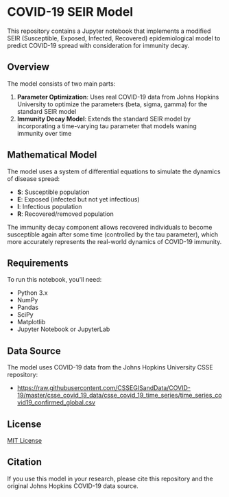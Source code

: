 # COVID-19 SEIR Model

This repository contains a Jupyter notebook that implements a modified SEIR (Susceptible, Exposed, Infected, Recovered) epidemiological model to predict COVID-19 spread with consideration for immunity decay.

## Overview

The model consists of two main parts:

1. **Parameter Optimization**: Uses real COVID-19 data from Johns Hopkins University to optimize the parameters (beta, sigma, gamma) for the standard SEIR model
2. **Immunity Decay Model**: Extends the standard SEIR model by incorporating a time-varying tau parameter that models waning immunity over time

## Mathematical Model

The model uses a system of differential equations to simulate the dynamics of disease spread:

- **S**: Susceptible population
- **E**: Exposed (infected but not yet infectious)
- **I**: Infectious population
- **R**: Recovered/removed population

The immunity decay component allows recovered individuals to become susceptible again after some time (controlled by the tau parameter), which more accurately represents the real-world dynamics of COVID-19 immunity.

## Requirements

To run this notebook, you'll need:

- Python 3.x
- NumPy
- Pandas
- SciPy
- Matplotlib
- Jupyter Notebook or JupyterLab

## Data Source

The model uses COVID-19 data from the Johns Hopkins University CSSE repository:
- https://raw.githubusercontent.com/CSSEGISandData/COVID-19/master/csse_covid_19_data/csse_covid_19_time_series/time_series_covid19_confirmed_global.csv

## License

[MIT License](LICENSE)

## Citation

If you use this model in your research, please cite this repository and the original Johns Hopkins COVID-19 data source.
